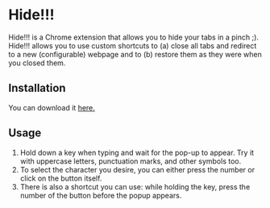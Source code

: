 # Hide!!!
Hide!!! is a Chrome extension that allows you to hide your tabs in a pinch ;). Hide!!! allows you to use custom shortcuts to (a) close all tabs and redirect to a new (configurable) webpage and to (b) restore them as they were when you closed them. 

## Installation
You can download it [here.](https://chrome.google.com/webstore/detail/hide/dppkgbgooinkbjemcpddmldmppgfngik?hl=en)

## Usage
1. Hold down a key when typing and wait for the pop-up to appear. Try it with uppercase letters, punctuation marks, and other symbols too.
2. To select the character you desire, you can either press the number or click on the button itself. 
3. There is also a shortcut you can use: while holding the key, press the number of the button before the popup appears.

